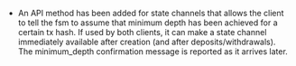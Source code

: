 * An API method has been added for state channels that allows the client to tell the fsm
  to assume that minimum depth has been achieved for a certain tx hash. If used by both
  clients, it can make a state channel immediately available after creation (and after
  deposits/withdrawals). The minimum_depth confirmation message is reported as it arrives
  later.
